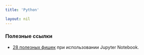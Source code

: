 ```yaml
---
title: 'Python'

layout: nil
---
```


### Полезные ссылки

* [28 полезных фишек](https://www.dataquest.io/blog/jupyter-notebook-tips-tricks-shortcuts/) при использовании Jupyter Notebook.
